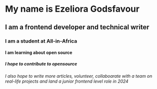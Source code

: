 # My name is Ezeliora Godsfavour
## I am a frontend developer and technical writer
### I am a student at All-in-Africa
#### I am learning about open source 
##### I hope to contribute to opensource 
###### I also hope to write more articles, volunteer, collaboarate with a team on real-life projects and land a junior frontend level role in 2024
